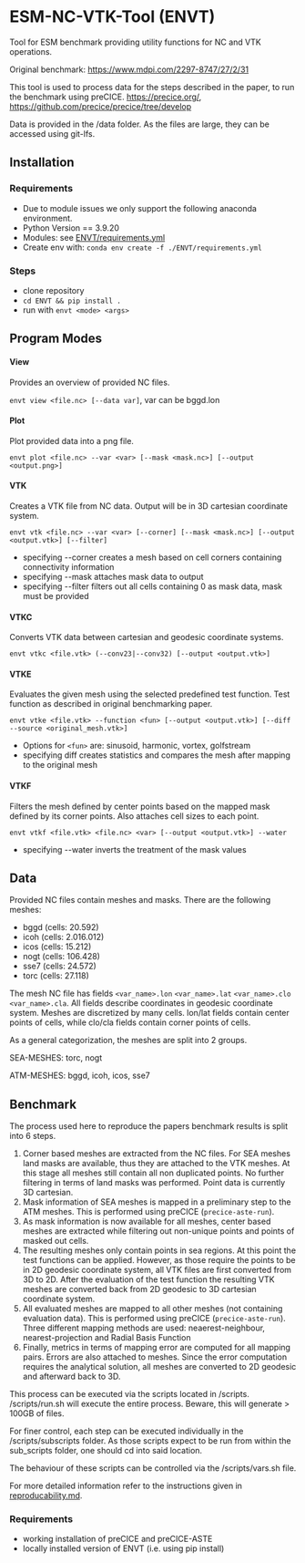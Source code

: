 # ESM-NC-VTK-Tool (ENVT)
Tool for ESM benchmark providing utility functions for NC and VTK operations.

Original benchmark: https://www.mdpi.com/2297-8747/27/2/31

This tool is used to process data for the steps described in the paper, to run the benchmark using preCICE.
https://precice.org/, https://github.com/precice/precice/tree/develop

Data is provided in the /data folder. As the files are large, they can be accessed using git-lfs.

## Installation

### Requirements
* Due to module issues we only support the following anaconda environment.
* Python Version == 3.9.20
* Modules: see  [ENVT/requirements.yml](./ENVT/requirements.yml)
* Create env with: `conda env create -f ./ENVT/requirements.yml`

### Steps

* clone repository
* `cd ENVT && pip install .`
* run with `envt <mode> <args>`

## Program Modes

#### View

Provides an overview of provided NC files.

`envt view <file.nc> [--data var]`, var can be bggd.lon

#### Plot

Plot provided data into a png file.

`envt plot <file.nc> --var <var> [--mask <mask.nc>] [--output <output.png>]`

#### VTK

Creates a VTK file from NC data. Output will be in 3D cartesian coordinate system.

`envt vtk <file.nc> --var <var> [--corner] [--mask <mask.nc>] [--output <output.vtk>] [--filter]`
* specifying --corner creates a mesh based on cell corners containing connectivity information
* specifying --mask attaches mask data to output
* specifying --filter filters out all cells containing 0 as mask data, mask must be provided

#### VTKC

Converts VTK data between cartesian and geodesic coordinate systems.

`envt vtkc <file.vtk> (--conv23|--conv32) [--output <output.vtk>]`

#### VTKE

Evaluates the given mesh using the selected predefined test function. Test function as described in original benchmarking paper.

`envt vtke <file.vtk> --function <fun> [--output <output.vtk>] [--diff --source <original_mesh.vtk>]`

* Options for `<fun>` are: sinusoid, harmonic, vortex, golfstream
* specifying diff creates statistics and compares the mesh after mapping to the original mesh

#### VTKF

Filters the mesh defined by center points based on the mapped mask defined by its corner points. Also attaches cell sizes to each point.

`envt vtkf <file.vtk> <file.nc> <var> [--output <output.vtk>] --water`

* specifying --water inverts the treatment of the mask values

## Data 

Provided NC files contain meshes and masks. There are the following meshes:
* bggd (cells: 20.592)
* icoh (cells: 2.016.012)
* icos (cells: 15.212)
* nogt (cells: 106.428)
* sse7 (cells: 24.572)
* torc (cells: 27.118)

The mesh NC file has fields `<var_name>.lon` `<var_name>.lat` `<var_name>.clo` `<var_name>.cla`.
All fields describe coordinates in geodesic coordinate system. Meshes are discretized by many cells.
lon/lat fields contain center points of cells, while clo/cla fields contain corner points of cells.

As a general categorization, the meshes are split into 2 groups. 

SEA-MESHES: torc, nogt

ATM-MESHES: bggd, icoh, icos, sse7

## Benchmark

The process used here to reproduce the papers benchmark results is split into 6 steps. 
1. Corner based meshes are extracted from the NC files. For SEA meshes land masks are available, thus they are attached to the VTK meshes. At this stage all meshes still contain all non duplicated points. No further filtering in terms of land masks was performed. Point data is currently 3D cartesian.
2. Mask information of SEA meshes is mapped in a preliminary step to the ATM meshes. This is performed using preCICE (`precice-aste-run`).
3. As mask information is now available for all meshes, center based meshes are extracted while filtering out non-unique points and points of masked out cells.
4. The resulting meshes only contain points in sea regions. At this point the test functions can be applied. However, as those require the points to be in 2D geodesic coordinate system, all VTK files are first converted from 3D to 2D. After the evaluation of the test function the resulting VTK meshes are converted back from 2D geodesic to 3D cartesian coordinate system.
5. All evaluated meshes are mapped to all other meshes (not containing evaluation data). This is performed using preCICE (`precice-aste-run`). Three different mapping methods are used: neaerest-neighbour, nearest-projection and Radial Basis Function
6. Finally, metrics in terms of mapping error are computed for all mapping pairs. Errors are also attached to meshes. Since the error computation requires the analytical solution, all meshes are converted to 2D geodesic and afterward back to 3D.

This process can be executed via the scripts located in /scripts. /scripts/run.sh will execute the entire process. Beware, this will generate > 100GB of files.

For finer control, each step can be executed individually in the /scripts/subscripts folder. As those scripts expect to be run from within the sub_scripts folder, one should cd into said location.

The behaviour of these scripts can be controlled via the /scripts/vars.sh file.

For more detailed information refer to the instructions given in [reproducability.md](./reproducability.md).
### Requirements

* working installation of preCICE and preCICE-ASTE
* locally installed version of ENVT (i.e. using pip install)